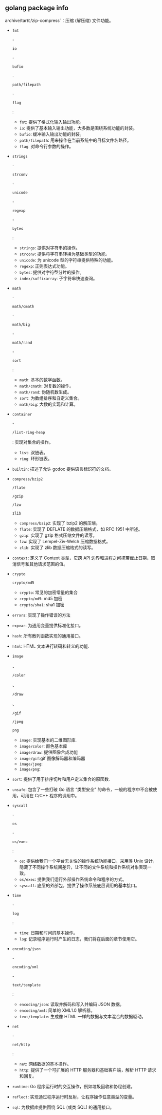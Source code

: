 ##   golang  package info

archive/tar` 和 `/zip-compress`：压缩 (解压缩) 文件功能。

- ```
  fmt
  ```

  \-

  ```
  io
  ```

  \-

  ```
  bufio
  ```

  \-

  ```
  path/filepath
  ```

  \-

  ```
  flag
  ```

  :   

  - `fmt`: 提供了格式化输入输出功能。  
  - `io`: 提供了基本输入输出功能，大多数是围绕系统功能的封装。  
  - `bufio`: 缓冲输入输出功能的封装。  
  - `path/filepath`: 用来操作在当前系统中的目标文件名路径。  
  - `flag`: 对命令行参数的操作。　　

- ```
  strings
  ```

  \-

  ```
  strconv
  ```

  \-

  ```
  unicode
  ```

  \-

  ```
  regexp
  ```

  \-

  ```
  bytes
  ```

  :   

  - `strings`: 提供对字符串的操作。  
  - `strconv`: 提供将字符串转换为基础类型的功能。
  - `unicode`: 为 unicode 型的字符串提供特殊的功能。
  - `regexp`: 正则表达式功能。  
  - `bytes`: 提供对字符型分片的操作。  
  - `index/suffixarray`: 子字符串快速查询。

- ```
  math
  ```

  \-

  ```
  math/cmath
  ```

  \-

  ```
  math/big
  ```

  \-

  ```
  math/rand
  ```

  \-

  ```
  sort
  ```

  :   

  - `math`: 基本的数学函数。  
  - `math/cmath`: 对复数的操作。  
  - `math/rand`: 伪随机数生成。  
  - `sort`: 为数组排序和自定义集合。  
  - `math/big`: 大数的实现和计算。  　　

- ```
  container
  ```

  \-

  ```
  /list-ring-heap
  ```

  : 实现对集合的操作。   

  - `list`: 双链表。
  - `ring`: 环形链表。

- `builtin`: 描述了允许 godoc 提供语言标识符的文档。

- ```
  compress/bzip2
  ```

  ```
  /flate
  ```

  ```
  /gzip
  ```

  ```
  /lzw
  ```

  ```
  zlib
  ```

  - `compress/bzip2`: 实现了 bzip2 的解压缩。
  - `flate`: 实现了 DEFLATE 的数据压缩格式，如 RFC 1951 中所述。
  - `gzip`: 实现了 gzip 格式压缩文件的读写。
  - `lzw`: 实现了 Lempel-Ziv-Welch 压缩数据格式。
  - `zlib`: 实现了 zlib 数据压缩格式的读写。

- `context`: 定义了 Context 类型，它跨 API 边界和进程之间携带截止日期，取消信号和其他请求范围的值。

- ```
  crypto
  ```

  ```
  crypto/md5
  ```

  - `crypto`: 常见的加密常量的集合
  - `crypto/md5`: md5 加密
  - `crypto/sha1`: sha1 加密

- `errors`: 实现了操作错误的方法

- `expvar`: 为通用变量提供标准化接口。

- `hash`: 所有散列函数实现的通用接口。

- `html`: HTML 文本进行转码和转义的功能.

- ```
  image
  ```

  、

  ```
  /color
  ```

  、

  ```
  /draw
  ```

  、

  ```
  /gif
  ```

  ```
  /jpeg
  ```

  ```
  png
  ```

  - `image`: 实现基本的二维图形库.
  - `image/color`: 颜色基本库
  - `image/draw`: 提供图像合成功能
  - `image/gif`:gif 图像解码器和编码器
  - `image/jpeg`:
  - `image/png`:

- `sort`: 提供了用于排序切片和用户定义集合的原函数.

- `unsafe`: 包含了一些打破 Go 语言 “类型安全” 的命令，一般的程序中不会被使用，可用在 C/C++ 程序的调用中。

- ```
  syscall
  ```

  \-

  ```
  os
  ```

  \-

  ```
  os/exec
  ```

  :   

  - `os`: 提供给我们一个平台无关性的操作系统功能接口，采用类 Unix 设计，隐藏了不同操作系统间差异，让不同的文件系统和操作系统对象表现一致。  
  - `os/exec`: 提供我们运行外部操作系统命令和程序的方式。  
  - `syscall`: 底层的外部包，提供了操作系统底层调用的基本接口。

- ```
  time
  ```

  \-

  ```
  log
  ```

  :   

  - `time`: 日期和时间的基本操作。  
  - `log`: 记录程序运行时产生的日志，我们将在后面的章节使用它。

- ```
  encoding/json
  ```

  \-

  ```
  encoding/xml
  ```

  \-

  ```
  text/template
  ```

  : 

  - `encoding/json`: 读取并解码和写入并编码 JSON 数据。  
  - `encoding/xml`: 简单的 XML1.0 解析器。  
  - `text/template`: 生成像 HTML 一样的数据与文本混合的数据驱动。  

- ```
  net
  ```

  \-

  ```
  net/http
  ```

  : 

  - `net`: 网络数据的基本操作。  
  - `http`: 提供了一个可扩展的 HTTP 服务器和基础客户端，解析 HTTP 请求和回复。  

- `runtime`: Go 程序运行时的交互操作，例如垃圾回收和协程创建。  

- `reflect`: 实现通过程序运行时反射，让程序操作任意类型的变量。

- `sql`: 为数据库提供围绕 SQL (或类 SQL) 的通用接口。